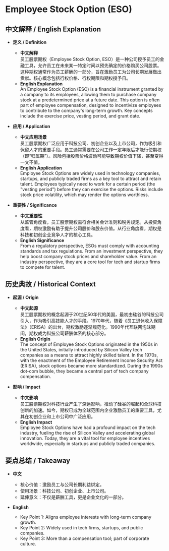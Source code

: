 # Employee Stock Option (ESO)

## 中文解释 / English Explanation

* **定义 / Definition**  
  - **中文解释**  
    员工股票期权（Employee Stock Option, ESO）是一种公司授予员工的金融工具，允许员工在未来某一特定时间以预先确定的价格购买公司股票。这种期权通常作为员工薪酬的一部分，旨在激励员工为公司长期发展做出贡献。核心概念包括行权价格、行权期限和期权授予日。  
  - **English Explanation**  
    An Employee Stock Option (ESO) is a financial instrument granted by a company to its employees, allowing them to purchase company stock at a predetermined price at a future date. This option is often part of employee compensation, designed to incentivize employees to contribute to the company's long-term growth. Key concepts include the exercise price, vesting period, and grant date.

* **应用 / Application**  
  - **中文应用场景**  
    员工股票期权广泛应用于科技公司、初创企业以及上市公司，作为吸引和保留人才的重要手段。员工通常需要在公司工作一定年限后才能行使期权（即“归属期”）。风险包括股票价格波动可能导致期权价值下降，甚至变得一文不值。  
  - **English Application**  
    Employee Stock Options are widely used in technology companies, startups, and publicly traded firms as a key tool to attract and retain talent. Employees typically need to work for a certain period (the "vesting period") before they can exercise the options. Risks include stock price volatility, which may render the options worthless.

* **重要性 / Significance**  
  - **中文重要性**  
    从监管角度看，员工股票期权需符合相关会计准则和税务规定。从投资角度看，期权激励有助于提升公司股价和股东价值。从行业角度看，期权是科技和初创企业竞争人才的核心工具。  
  - **English Significance**  
    From a regulatory perspective, ESOs must comply with accounting standards and tax regulations. From an investment perspective, they help boost company stock prices and shareholder value. From an industry perspective, they are a core tool for tech and startup firms to compete for talent.

## 历史典故 / Historical Context

* **起源 / Origin**  
  - **中文起源**  
    员工股票期权的概念起源于20世纪50年代的美国，最初由硅谷的科技公司引入，作为吸引高技能人才的手段。1970年代，随着《员工退休收入保障法》（ERISA）的出台，期权激励逐渐规范化。1990年代互联网泡沫期间，期权成为科技公司薪酬体系的核心部分。  
  - **English Origin**  
    The concept of Employee Stock Options originated in the 1950s in the United States, initially introduced by Silicon Valley tech companies as a means to attract highly skilled talent. In the 1970s, with the enactment of the Employee Retirement Income Security Act (ERISA), stock options became more standardized. During the 1990s dot-com bubble, they became a central part of tech company compensation.

* **影响 / Impact**  
  - **中文影响**  
    员工股票期权对科技行业产生了深远影响，推动了硅谷的崛起和全球科技创新的加速。如今，期权已成为全球范围内企业激励员工的重要工具，尤其在初创企业和上市公司中广泛应用。  
  - **English Impact**  
    Employee Stock Options have had a profound impact on the tech industry, fueling the rise of Silicon Valley and accelerating global innovation. Today, they are a vital tool for employee incentives worldwide, especially in startups and publicly traded companies.

## 要点总结 / Takeaway

* **中文**  
  - 核心价值：激励员工与公司长期利益绑定。  
  - 使用场景：科技公司、初创企业、上市公司。  
  - 延伸意义：不仅是薪酬工具，更是企业文化的一部分。  

* **English**  
  - Key Point 1: Aligns employee interests with long-term company growth.  
  - Key Point 2: Widely used in tech firms, startups, and public companies.  
  - Key Point 3: More than a compensation tool; part of corporate culture.